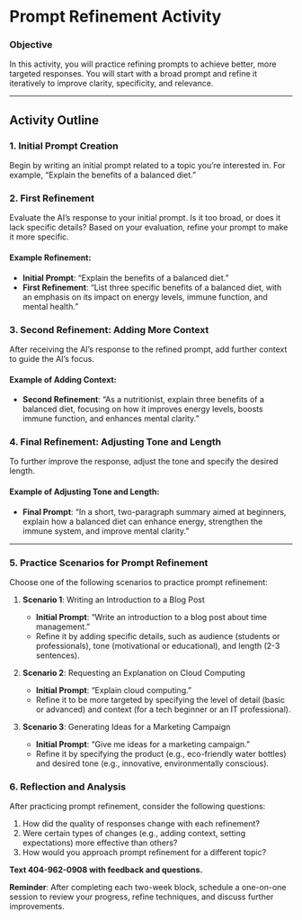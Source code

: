 # **Prompt Refinement Activity**

### **Objective**
In this activity, you will practice refining prompts to achieve better, more targeted responses. You will start with a broad prompt and refine it iteratively to improve clarity, specificity, and relevance.

---

## **Activity Outline**

### **1. Initial Prompt Creation**
Begin by writing an initial prompt related to a topic you’re interested in. For example, “Explain the benefits of a balanced diet.”

### **2. First Refinement**
Evaluate the AI’s response to your initial prompt. Is it too broad, or does it lack specific details? Based on your evaluation, refine your prompt to make it more specific.

#### **Example Refinement**:
- **Initial Prompt**: “Explain the benefits of a balanced diet.”
- **First Refinement**: “List three specific benefits of a balanced diet, with an emphasis on its impact on energy levels, immune function, and mental health.”

### **3. Second Refinement: Adding More Context**
After receiving the AI’s response to the refined prompt, add further context to guide the AI’s focus.

#### **Example of Adding Context**:
- **Second Refinement**: “As a nutritionist, explain three benefits of a balanced diet, focusing on how it improves energy levels, boosts immune function, and enhances mental clarity.”

### **4. Final Refinement: Adjusting Tone and Length**
To further improve the response, adjust the tone and specify the desired length.

#### **Example of Adjusting Tone and Length**:
- **Final Prompt**: “In a short, two-paragraph summary aimed at beginners, explain how a balanced diet can enhance energy, strengthen the immune system, and improve mental clarity.”

---

### **5. Practice Scenarios for Prompt Refinement**

Choose one of the following scenarios to practice prompt refinement:

1. **Scenario 1**: Writing an Introduction to a Blog Post
   - **Initial Prompt**: “Write an introduction to a blog post about time management.”
   - Refine it by adding specific details, such as audience (students or professionals), tone (motivational or educational), and length (2-3 sentences).

2. **Scenario 2**: Requesting an Explanation on Cloud Computing
   - **Initial Prompt**: “Explain cloud computing.”
   - Refine it to be more targeted by specifying the level of detail (basic or advanced) and context (for a tech beginner or an IT professional).

3. **Scenario 3**: Generating Ideas for a Marketing Campaign
   - **Initial Prompt**: “Give me ideas for a marketing campaign.”
   - Refine it by specifying the product (e.g., eco-friendly water bottles) and desired tone (e.g., innovative, environmentally conscious).

### **6. Reflection and Analysis**

After practicing prompt refinement, consider the following questions:
1. How did the quality of responses change with each refinement?
2. Were certain types of changes (e.g., adding context, setting expectations) more effective than others?
3. How would you approach prompt refinement for a different topic?

**Text 404-962-0908 with feedback and questions.**

**Reminder**: After completing each two-week block, schedule a one-on-one session to review your progress, refine techniques, and discuss further improvements.